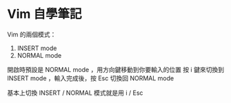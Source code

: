 # Vim 自學筆記

Vim 的兩個模式：
1. INSERT mode
2. NORMAL mode

開啟時預設是 NORMAL mode ，用方向鍵移動到你要輸入的位置
按 i 鍵來切換到 INSERT mode ，輸入完成後，按 Esc 切換回 NORMAL mode

基本上切換 INSERT / NORMAL 模式就是用 i / Esc 




